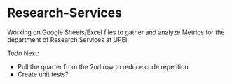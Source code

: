 # Research-Services
Working on Google Sheets/Excel files to gather and analyze Metrics for the department of Research Services at UPEI.

Todo Next:

- Pull the quarter from the 2nd row to reduce code repetition
- Create unit tests?

